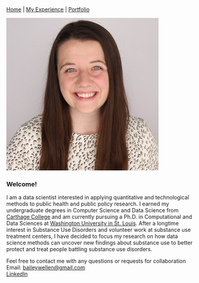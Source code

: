 [Home](index.md) | [My Experience](Experience.md)  | [Portfolio](portfolio.md)   

![Headshot](newheadshot.jpeg)  

### Welcome!

I am a data scientist interested in applying quantitative and technological methods to public health and public policy research. I earned my undergraduate degrees in Computer Science and Data Science from [Carthage College](https://www.carthage.edu/) and am currently pursuing a Ph.D. in Computational and Data Sciences at [Washington University in St. Louis](https://wustl.edu/). After a longtime interest in Substance Use Disorders and volunteer work at substance use treatment centers, I have decided to focus my research on how data science methods can uncover new findings about substance use to better protect and treat people battling substance use disorders.



Feel free to contact me with any questions or requests for collaboration   
Email: baileywellen@gmail.com  
[LinkedIn](https://www.linkedin.com/in/bailey-wellen/)

 

